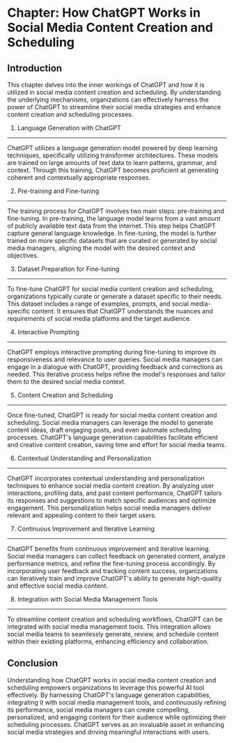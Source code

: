 Chapter: How ChatGPT Works in Social Media Content Creation and Scheduling
==========================================================================

Introduction
------------

This chapter delves into the inner workings of ChatGPT and how it is utilized in social media content creation and scheduling. By understanding the underlying mechanisms, organizations can effectively harness the power of ChatGPT to streamline their social media strategies and enhance content creation and scheduling processes.

1. Language Generation with ChatGPT
-----------------------------------

ChatGPT utilizes a language generation model powered by deep learning techniques, specifically utilizing transformer architectures. These models are trained on large amounts of text data to learn patterns, grammar, and context. Through this training, ChatGPT becomes proficient at generating coherent and contextually appropriate responses.

2. Pre-training and Fine-tuning
-------------------------------

The training process for ChatGPT involves two main steps: pre-training and fine-tuning. In pre-training, the language model learns from a vast amount of publicly available text data from the internet. This step helps ChatGPT capture general language knowledge. In fine-tuning, the model is further trained on more specific datasets that are curated or generated by social media managers, aligning the model with the desired context and objectives.

3. Dataset Preparation for Fine-tuning
--------------------------------------

To fine-tune ChatGPT for social media content creation and scheduling, organizations typically curate or generate a dataset specific to their needs. This dataset includes a range of examples, prompts, and social media-specific content. It ensures that ChatGPT understands the nuances and requirements of social media platforms and the target audience.

4. Interactive Prompting
------------------------

ChatGPT employs interactive prompting during fine-tuning to improve its responsiveness and relevance to user queries. Social media managers can engage in a dialogue with ChatGPT, providing feedback and corrections as needed. This iterative process helps refine the model's responses and tailor them to the desired social media context.

5. Content Creation and Scheduling
----------------------------------

Once fine-tuned, ChatGPT is ready for social media content creation and scheduling. Social media managers can leverage the model to generate content ideas, draft engaging posts, and even automate scheduling processes. ChatGPT's language generation capabilities facilitate efficient and creative content creation, saving time and effort for social media teams.

6. Contextual Understanding and Personalization
-----------------------------------------------

ChatGPT incorporates contextual understanding and personalization techniques to enhance social media content creation. By analyzing user interactions, profiling data, and past content performance, ChatGPT tailors its responses and suggestions to match specific audiences and optimize engagement. This personalization helps social media managers deliver relevant and appealing content to their target users.

7. Continuous Improvement and Iterative Learning
------------------------------------------------

ChatGPT benefits from continuous improvement and iterative learning. Social media managers can collect feedback on generated content, analyze performance metrics, and refine the fine-tuning process accordingly. By incorporating user feedback and tracking content success, organizations can iteratively train and improve ChatGPT's ability to generate high-quality and effective social media content.

8. Integration with Social Media Management Tools
-------------------------------------------------

To streamline content creation and scheduling workflows, ChatGPT can be integrated with social media management tools. This integration allows social media teams to seamlessly generate, review, and schedule content within their existing platforms, enhancing efficiency and collaboration.

Conclusion
----------

Understanding how ChatGPT works in social media content creation and scheduling empowers organizations to leverage this powerful AI tool effectively. By harnessing ChatGPT's language generation capabilities, integrating it with social media management tools, and continuously refining its performance, social media managers can create compelling, personalized, and engaging content for their audience while optimizing their scheduling processes. ChatGPT serves as an invaluable asset in enhancing social media strategies and driving meaningful interactions with users.
